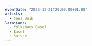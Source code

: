 ```yaml
---
eventDate: "2025-12-21T20:00:00+01:00"
artists:
  - Sens Unik
locations:
  - Volkshaus Basel
  - Basel
  - Suisse
---
```

